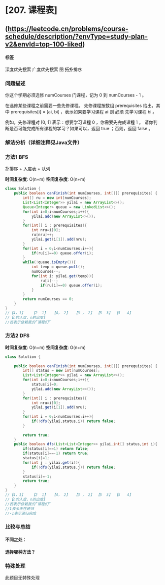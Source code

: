 # [207. 课程表] 
## (https://leetcode.cn/problems/course-schedule/description/?envType=study-plan-v2&envId=top-100-liked)

#### **标签** 
深度优先搜索
广度优先搜索
图
拓扑排序



### 问题描述
你这个学期必须选修 numCourses 门课程，记为 0 到 numCourses - 1 。

在选修某些课程之前需要一些先修课程。 先修课程按数组 prerequisites 给出，其中 prerequisites[i] = [ai, bi] ，表示如果要学习课程 ai 则 必须 先学习课程  bi 。

例如，先修课程对 [0, 1] 表示：想要学习课程 0 ，你需要先完成课程 1 。
请你判断是否可能完成所有课程的学习？如果可以，返回 true ；否则，返回 false 。
### 解法分析（详细注释见Java文件）
### 方法1 BFS

扑排序 + 入度表 + 队列

**时间复杂度**: O(n+m)
**空间复杂度**: O(n+m)
```java
class Solution {
    public boolean canFinish(int numCourses, int[][] prerequisites) {
        int[] ru = new int[numCourses];
        List<List<Integer>> yilai = new ArrayList<>();
        Queue<Integer> queue = new LinkedList<>();
        for(int i=0;i<numCourses;i++){
            yilai.add(new ArrayList<>());
        }
        for(int[] i : prerequisites){
            int nru=i[0];
            ru[nru]++;
            yilai.get(i[1]).add(nru);
        }
        for(int i = 0;i<numCourses;i++){
            if(ru[i]==0) queue.offer(i);
        }
        while(!queue.isEmpty()){
            int temp = queue.poll();
            numCourses--;
            for(int i: yilai.get(temp)){
                ru[i]--;
                if(ru[i]==0) queue.offer(i);
            }
        }
        return numCourses == 0;
    }
}
//【4，1】   【2  1】  【4， 2】  【3 ， 2】 【5  3】 【5   4】
//【n的入度，n的出度】
//表表示依赖我的”课程们“
```
### 方法2 DFS


**时间复杂度**: O(n+m)
**空间复杂度**: O(n+m)
```java
class Solution {
    
    public boolean canFinish(int numCourses, int[][] prerequisites) {
        int[] status = new int[numCourses];
        List<List<Integer>> yilai = new ArrayList<>();
        for(int i=0;i<numCourses;i++){
            status[i]=0;
            yilai.add(new ArrayList<>());
        }
        for(int[] i : prerequisites){
            int nru=i[0];
            yilai.get(i[1]).add(nru);
        }
        for(int i = 0;i<numCourses;i++){
            if(!dfs(yilai,status,i)) return false;
        }
        
        return true;
    }
    public boolean dfs(List<List<Integer>> yilai,int[] status,int i){
        if(status[i]==1) return false;
        if(status[i]==-1) return true;
        status[i]=1;
        for(int j : yilai.get(i)){
            if(!dfs(yilai,status,j)) return false;
        }
        status[i]=-1;
        return true;
    }
}
//【4，1】   【2  1】  【4， 2】  【3 ， 2】 【5  3】 【5   4】
//【n的入度，n的出度】
//表表示依赖我的”课程们“
//1表示正在递归
//-1表示递归完成

```
### 比较与总结
#### 不同之处：

#### 选择哪种方法？


### 特殊处理
此题目无特殊处理
